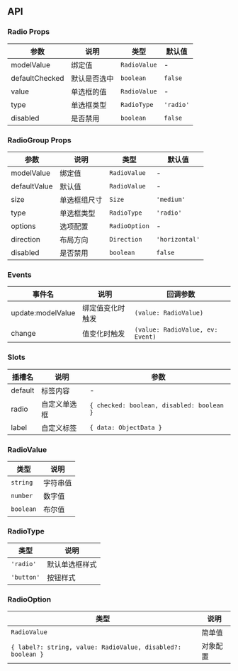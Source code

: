 ## API

### Radio Props

| 参数           | 说明         | 类型         | 默认值    |
| -------------- | ------------ | ------------ | --------- |
| modelValue     | 绑定值       | `RadioValue` | -         |
| defaultChecked | 默认是否选中 | `boolean`    | `false`   |
| value          | 单选框的值   | `RadioValue` | -         |
| type           | 单选框类型   | `RadioType`  | `'radio'` |
| disabled       | 是否禁用     | `boolean`    | `false`   |

### RadioGroup Props

| 参数         | 说明         | 类型          | 默认值         |
| ------------ | ------------ | ------------- | -------------- |
| modelValue   | 绑定值       | `RadioValue`  | -              |
| defaultValue | 默认值       | `RadioValue`  | -              |
| size         | 单选框组尺寸 | `Size`        | `'medium'`     |
| type         | 单选框类型   | `RadioType`   | `'radio'`      |
| options      | 选项配置     | `RadioOption` | -              |
| direction    | 布局方向     | `Direction`   | `'horizontal'` |
| disabled     | 是否禁用     | `boolean`     | `false`        |

### Events

| 事件名            | 说明             | 回调参数                         |
| ----------------- | ---------------- | -------------------------------- |
| update:modelValue | 绑定值变化时触发 | `(value: RadioValue)`            |
| change            | 值变化时触发     | `(value: RadioValue, ev: Event)` |

### Slots

| 插槽名  | 说明         | 参数                                      |
| ------- | ------------ | ----------------------------------------- |
| default | 标签内容     | -                                         |
| radio   | 自定义单选框 | `{ checked: boolean, disabled: boolean }` |
| label   | 自定义标签   | `{ data: ObjectData }`                    |

### RadioValue

| 类型      | 说明     |
| --------- | -------- |
| `string`  | 字符串值 |
| `number`  | 数字值   |
| `boolean` | 布尔值   |

### RadioType

| 类型       | 说明           |
| ---------- | -------------- |
| `'radio'`  | 默认单选框样式 |
| `'button'` | 按钮样式       |

### RadioOption

| 类型                                                        | 说明     |
| ----------------------------------------------------------- | -------- |
| `RadioValue`                                                | 简单值   |
| `{ label?: string, value: RadioValue, disabled?: boolean }` | 对象配置 |

